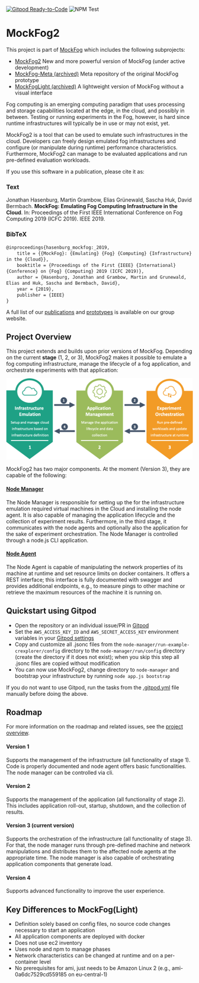 [![Gitpod Ready-to-Code](https://img.shields.io/badge/Gitpod-Ready--to--Code-blue?logo=gitpod)](https://gitpod.io/#https://github.com/MoeweX/MockFog2)
![NPM Test](https://github.com/MoeweX/MockFog2/workflows/NPM%20Test/badge.svg)

# MockFog2

This project is part of [MockFog](https://moewex.github.io/publication/2019-mockfog/2019-mockfog.pdf) which includes the following subprojects:
* [MockFog2](https://github.com/OpenFogStack/MockFog2) New and more powerful version of MockFog (under active development)
* [MockFog-Meta (archived)](https://github.com/OpenFogStack/MockFog-Meta) Meta repository of the original MockFog prototype
* [MockFogLight (archived)](https://github.com/OpenFogStack/MockFogLight) A lightweight version of MockFog without a visual interface

Fog computing is an emerging computing paradigm that uses processing and storage capabilities located at the edge, in the cloud, and possibly in between. Testing or running experiments in the Fog, however, is hard since runtime infrastructures will typically be in use or may not exist, yet.

MockFog2 is a tool that can be used to emulate such infrastructures in the cloud. Developers can freely design emulated fog infrastructures and configure (or manipulate during runtime) performance characteristics. Furthermore, MockFog2 can manage to be evaluated applications and run pre-defined evaluation workloads.

If you use this software in a publication, please cite it as:

### Text
Jonathan Hasenburg, Martin Grambow, Elias Grünewald, Sascha Huk, David Bermbach. **MockFog: Emulating Fog Computing Infrastructure in the Cloud**. In: Proceedings of the First IEEE International Conference on Fog Computing 2019 (ICFC 2019). IEEE 2019.

### BibTeX
```
@inproceedings{hasenburg_mockfog:_2019,
	title = {{MockFog}: {Emulating} {Fog} {Computing} {Infrastructure} in the {Cloud}},
	booktitle = {Proceedings of the First {IEEE} {International} {Conference} on {Fog} {Computing} 2019 (ICFC 2019)},
	author = {Hasenburg, Jonathan and Grambow, Martin and Grunewald, Elias and Huk, Sascha and Bermbach, David},
	year = {2019},
	publisher = {IEEE}
}
```

A full list of our [publications](https://www.mcc.tu-berlin.de/menue/forschung/publikationen/parameter/en/) and [prototypes](https://www.mcc.tu-berlin.de/menue/forschung/prototypes/parameter/en/) is available on our group website.

## Project Overview

This project extends and builds upon prior versions of MockFog.
Depending on the current **stage** (1, 2, or 3), MockFog2 makes it possible to emulate a fog computing infrastructure, manage the lifecycle of a fog application, and orchestrate experiments with that application:

![](misc/Stages.png)

MockFog2 has two major components. At the moment (Version 3), they are capable of the following:

#### [Node Manager](node-manager/README.md)
The Node Manager is responsible for setting up the for the infrastructure emulation required virtual machines in the Cloud and installing the node agent.
It is also capable of managing the application lifecycle and the collection of experiment results.
Furthermore, in the third stage, it communicates with the node agents and optionally also the application for the sake of experiment orchestration.
The Node Manager is controlled through a node.js CLI application.

#### [Node Agent](node-agent/README.md)
The Node Agent is capable of manipulating the network properties of its machine at runtime and set resource limits on docker containers.
It offers a REST interface; this interface is fully documented with swagger and provides additional endpoints, e.g., to measure pings to other machine or retrieve the maximum resources of the machine it is running on.

## Quickstart using Gitpod
- Open the repository or an individual issue/PR in [Gitpod](https://gitpod.io/#https://github.com/MoeweX/MockFog2)
- Set the `AWS_ACCESS_KEY_ID` and `AWS_SECRET_ACCESS_KEY` environment variables in your [Gitpod settings](https://www.gitpod.io/docs/environment-variables/)
- Copy and customize  all .jsonc files from the `node-manager/run-example-crexplorer/config` directory to the `node-manager/run/config` directory (create the directory if it does not exist); when you skip this step all .jsonc files are copied without modification
- You can now use MockFog2, change directory to `node-manager` and bootstrap your infrastructure by running `node app.js bootstrap`

If you do not want to use Gitpod, run the tasks from the [.gitpod.yml](./.gitpod.yml) file manually before doing the above.

## Roadmap

For more information on the roadmap and related issues, see the [project overview](https://github.com/MoeweX/MockFog2/projects).

#### Version 1
Supports the management of the infrastructure (all functionality of stage 1). Code is properly documented and node agent offers basic functionalities. The node manager can be controlled via cli.

#### Version 2
Supports the management of the application (all functionality of stage 2). This includes application roll-out, startup, shutdown, and the collection of results.

#### Version 3 (current version)
Supports the orchestration of the infrastructure (all functionality of stage 3). For that, the node manager runs through pre-defined machine and network manipulations and distributes them to the affected node agents at the appropriate time.
The node manager is also capable of orchestrating application components that generate load.

#### Version 4
Supports advanced functionality to improve the user experience.

## Key Differences to MockFog(Light)
- Definition solely based on config files, no source code changes necessary to start an application
- All application components are deployed with docker
- Does not use ec2 inventory
- Uses node and npm to manage phases
- Network characteristics can be changed at runtime and on a per-container level
- No prerequisites for ami, just needs to be Amazon Linux 2 (e.g., ami-0a6dc7529cd559185 on eu-central-1)
